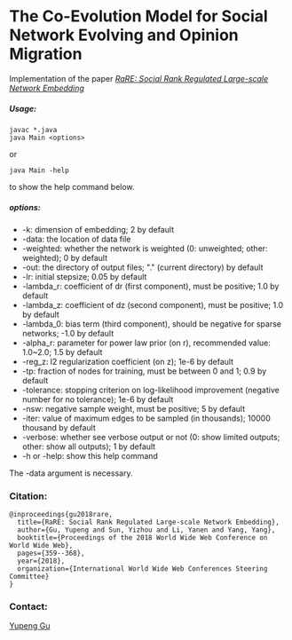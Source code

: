 # The Co-Evolution Model for Social Network Evolving and Opinion Migration

Implementation of the paper [*RaRE: Social Rank Regulated Large-scale Network Embedding*](http://yupenggu.me/papers/WWW18_RaRE.pdf)

##### Usage: 

```
javac *.java
java Main <options>
```

or 

```
java Main -help
```
to show the help command below.

##### options:

- -k: dimension of embedding; 2 by default
- -data: the location of data file
- -weighted: whether the network is weighted (0: unweighted; other: weighted); 0 by default
- -out: the directory of output files; "." (current directory) by default
- -lr: initial stepsize; 0.05 by default
- -lambda_r: coefficient of dr (first component), must be positive; 1.0 by default
- -lambda_z: coefficient of dz (second component), must be positive; 1.0 by default
- -lambda_0: bias term (third component), should be negative for sparse networks; -1.0 by default
- -alpha_r: parameter for power law prior (on r), recommended value: 1.0~2.0; 1.5 by default
- -reg_z: l2 regularization coefficient (on z); 1e-6 by default
- -tp: fraction of nodes for training, must be between 0 and 1; 0.9 by default
- -tolerance: stopping criterion on log-likelihood improvement (negative number for no tolerance); 1e-6 by default
- -nsw: negative sample weight, must be positive; 5 by default
- -iter: value of maximum edges to be sampled (in thousands); 10000 thousand by default
- -verbose: whether see verbose output or not (0: show limited outputs; other: show all outputs); 1 by default
- -h or -help: show this help command

The -data argument is necessary.

### Citation:
```
@inproceedings{gu2018rare,
  title={RaRE: Social Rank Regulated Large-scale Network Embedding},
  author={Gu, Yupeng and Sun, Yizhou and Li, Yanen and Yang, Yang},
  booktitle={Proceedings of the 2018 World Wide Web Conference on World Wide Web},
  pages={359--368},
  year={2018},
  organization={International World Wide Web Conferences Steering Committee}
}
```

### Contact:
[Yupeng Gu](http://web.cs.ucla.edu/~ypgu/)


